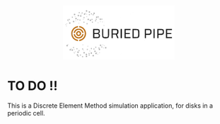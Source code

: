 <p align="center">
<img src="./buriedpipe_logo.png" width="50%"/>
</p>

# TO DO !!

This is a Discrete Element Method simulation application, for disks in a periodic cell.


